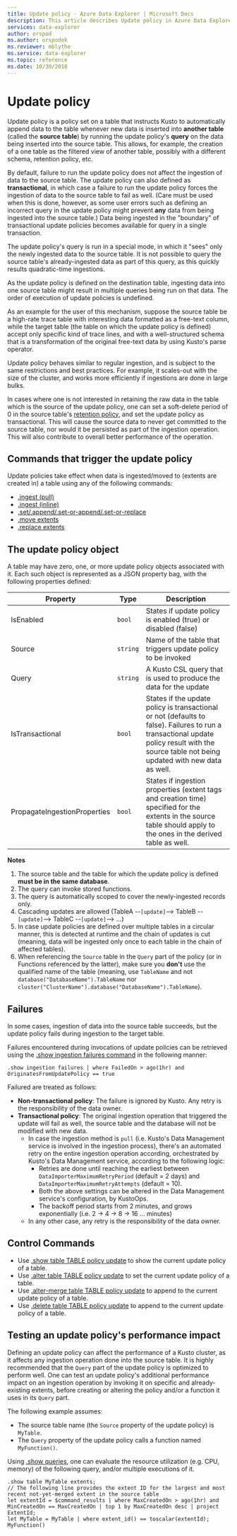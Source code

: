 ```yaml
---
title: Update policy - Azure Data Explorer | Microsoft Docs
description: This article describes Update policy in Azure Data Explorer.
services: data-explorer
author: orspod
ms.author: orspodek
ms.reviewer: mblythe
ms.service: data-explorer
ms.topic: reference
ms.date: 10/30/2018
---
```

# Update policy

Update policy is a policy set on a table that instructs Kusto to automatically
append data to the table whenever new data is inserted into **another table**
(called the **source table**) by running the update policy's **query** on the
data being inserted into the source table. This allows, for example, the creation
of a one table as the filtered view of another table, possibly with a different
schema, retention policy, etc.

By default, failure to run the update policy does not affect the ingestion of
data to the source table. The update policy can also defined as **transactional**,
in which case a failure to run the update policy forces the ingestion of data
to the source table to fail as well. (Care must be used when this is done,
however, as some user errors such as defining an incorrect query in the update
policy might prevent **any** data from being ingested into the source table.)
Data being ingested in the "boundary"
of transactional update policies becomes available for query in a single transaction.

The update policy's query is run in a special mode, in which it "sees" only the
newly ingested data to the source table. It is not possible to query the source
table's already-ingested data as part of this query, as this quickly results
quadratic-time ingestions.

As the update policy is defined on the destination table, ingesting data into one
source table might result in multiple queries being run on that data. The order
of execution of update policies is undefined.

As an example for the user of this mechanism, suppose the source table be a high-rate
trace table with interesting data formatted as a free-text column, while the target
table (the table on which the update policy is defined) accept only specific kind
of trace lines, and with a well-structured schema that is a transformation of the
original free-text data by using Kusto's parse operator.

Update policy behaves similar to regular ingestion, and is subject to the same
restrictions and best practices. For example, it scales-out with the size of
the cluster, and works more efficiently if ingestions are done in large bulks.

In cases where one is not interested in retaining the raw data in the table which is
the source of the update policy, one can set a soft-delete period of 0 in the source
table's [retention policy](retentionpolicy.md), and set the update policy as
transactional. This will cause the source data to never get committed to the source table,
nor would it be persisted as part of the ingestion operation. This will also contribute
to overall better performance of the operation.

## Commands that trigger the update policy

Update policies take effect when data is ingested/moved to (extents are created in) a table using
any of the following commands:

- [.ingest (pull)](../management/data-ingestion/ingest-from-storage.md)
- [.ingest (inline)](../management/data-ingestion/ingest-inline.md)
- [.set/.append/.set-or-append/.set-or-replace](../management/data-ingestion/ingest-from-query.md)
- [.move extents](../management/extents-commands.md#move-extents)
- [.replace extents](../management/extents-commands.md#replace-extents)

## The update policy object

A table may have zero, one, or more update policy objects associated with it.
Each such object is represented as a JSON property bag, with the following properties defined:

|Property                      |Type    |Description                                                                                                                                                                                 |
|------------------------------|--------|--------------------------------------------------------------------------------------------------------------------------------------------------------------------------------------------|
|IsEnabled                     |`bool`  |States if update policy is enabled (true) or disabled (false)                                                                                                                               |
|Source                        |`string`|Name of the table that triggers update policy to be invoked                                                                                                                                 |
|Query                         |`string`|A Kusto CSL query that is used to produce the data for the update                                                                                                                           |
|IsTransactional               |`bool`  |States if the update policy is transactional or not (defaults to false). Failures to run a transactional update policy result with the source table not being updated with new data as well.|
|PropagateIngestionProperties  |`bool`  |States if ingestion properties (extent tags and creation time) specified for the extents in the source table should apply to the ones in the derived table as well.                         |

**Notes**

1. The source table and the table for which the update policy is defined **must be in the same database**.
2. The query can invoke stored functions.
3. The query is automatically scoped to cover the newly-ingested records only.
4. Cascading updates are allowed (TableA --`[update]`--> TableB --`[update]`-->  TableC --`[update]`--> ...)
5. In case update policies are defined over multiple tables in a circular manner, this is detected at runtime and the chain of updates is cut
   (meaning, data will be ingested only once to each table in the chain of affected tables).
6. When referencing the `Source` table in the `Query` part of the policy (or in Functions referenced by the latter), make sure you **don't** use the qualified name of the table
   (meaning, use `TableName` and not `database("DatabaseName").TableName` nor `cluster("ClusterName").database("DatabaseName").TableName`).
 


## Failures

In some cases, ingestion of data into the source table succeeds, but the update policy fails during ingestion to the target table. 

Failures encountered during invocations of update policies can be retrieved using the
[.show ingestion failures command](../management/ingestionfailures.md)
in the following manner:
 
```kusto
.show ingestion failures | where FailedOn > ago(1hr) and OriginatesFromUpdatePolicy == true
```

Failured are treated as follows:

- **Non-transactional policy**: The failure is ignored by Kusto. Any retry is the responsibility of the data owner.  
- **Transactional policy**: The original ingestion operation that triggered the update will fail as well, 
the source table and the database will not be modified with new data.
  - In case the ingestion method is `pull` (i.e. Kusto's Data Management service is involved in the ingestion
  process), there's an automated retry on the entire ingestion operation according, orchestrated by Kusto's Data Management
  service, according to the following logic:
    - Retries are done until reaching the earliest between `DataImporterMaximumRetryPeriod` (default = 2 days) and
    `DataImporterMaximumRetryAttempts` (default = 10).
    - Both the above settings can be altered in the Data Management service's configuration, by KustoOps.
    - The backoff period starts from 2 minutes, and grows exponentially (i.e. 2 -> 4 -> 8 -> 16 ... minutes)
  - In any other case, any retry is the responsibility of the data owner.



## Control Commands

* Use [.show table TABLE policy update](../management/update-policy.md#show-update-policy)
  to show the current update policy of a table.
* Use [.alter table TABLE policy update](../management/update-policy.md#alter-update-policy)
  to set the current update policy of a table.
* Use [.alter-merge table TABLE policy update](../management/update-policy.md#alter-merge-table-table-policy-update)
  to append to the current update policy of a table.
* Use [.delete table TABLE policy update](../management/update-policy.md#delete-table-table-policy-update)
  to append to the current update policy of a table.

## Testing an update policy's performance impact

Defining an update policy can affect the performance of a Kusto cluster, as it affects any ingestion
operation done into the source table. It is highly recommended that the `Query` part of the update
policy is optimized to perform well.
One can test an update policy's additional performance impact on an ingestion operation by invoking it on specific and already-existing extents, before creating or altering the policy and/or a function it uses in its `Query` part.

The following example assumes:

- The source table name (the `Source` property of the update policy) is `MyTable`.
- The `Query` property of the update policy calls a function named `MyFunction()`.

Using [.show queries](../management/queries.md), one can evaluate the resource utilization (e.g. CPU, memory) of
the following query, and/or multiple executions of it.

```kusto
.show table MyTable extents;
// The following line provides the extent ID for the largest and most recent not-yet-merged extent in the source table
let extentId = $command_results | where MaxCreatedOn > ago(1hr) and MinCreatedOn == MaxCreatedOn | top 1 by MaxCreatedOn desc | project ExtentId;
let MyTable = MyTable | where extent_id() == toscalar(extentId);
MyFunction()
```